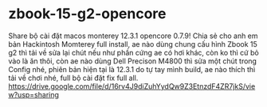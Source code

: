# zbook-15-g2-opencore
Share bộ cài đặt macos monterey 12.3.1 opencore 0.7.9!
Chia sẻ cho anh em bản Hackintosh Momterey full install, ae nào dùng chung cấu hình Zbook 15 g2 thì tải về sửa lại chút nếu như phần cứng ae có hơi khác, còn ko thì cứ bỏ vào là ăn thôi, còn ae nào dùng Dell Precison M4800 thì sửa một chút trong Config nhé, phiên bản hiện tại là 12.3.1 do tự tay mình build, ae nào thích thì tải về chơi nhé, full bộ cài đặt fix full all. https://drive.google.com/file/d/16rv4J9diZuhYydQw9Z3EtnzdF4ZR7jkS/view?usp=sharing
